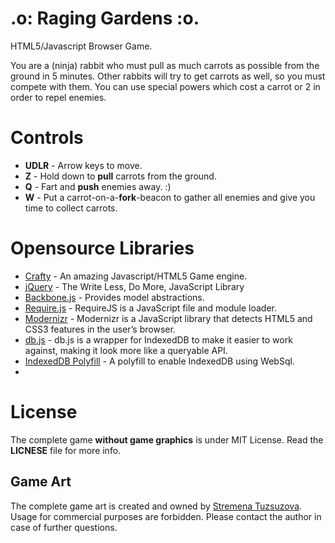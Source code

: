 .o: Raging Gardens :o.
==========================

HTML5/Javascript Browser Game. 

You are a (ninja) rabbit who must pull as much carrots as possible from the ground in 5 minutes.
Other rabbits will try to get carrots as well, so you must compete with them. You can use special
powers which cost a carrot or 2 in order to repel enemies.

# Controls

  * **UDLR** - Arrow keys to move.
  * **Z** - Hold down to **pull** carrots from the ground.
  * **Q** - Fart and **push** enemies away. :)
  * **W** - Put a carrot-on-a-**fork**-beacon to gather all enemies and give you time to collect carrots.

# Opensource Libraries
  * [Crafty](http://craftyjs.com/) - An amazing Javascript/HTML5 Game engine.  
  * [jQuery](http://jquery.com/) - The Write Less, Do More, JavaScript Library
  * [Backbone.js](http://backbonejs.org/) - Provides model abstractions.
  * [Require.js](http://requirejs.org/) - RequireJS is a JavaScript file and module loader. 
  * [Modernizr](http://modernizr.com/) - Modernizr is a JavaScript library that detects HTML5 and CSS3 features in the user’s browser.
  * [db.js](http://aaronpowell.github.com/db.js/) - db.js is a wrapper for IndexedDB to make it easier to work against, making it look more like a queryable API.
  * [IndexedDB Polyfill](https://github.com/axemclion/IndexedDBShim) - A polyfill to enable IndexedDB using WebSql.
  * 

# License
The complete game **without game graphics** is under MIT License. Read the **LICNESE** file for more info.

## Game Art
The complete game art is created and owned by [Stremena Tuzsuzova](http://www.stremena.com).
Usage for commercial purposes are forbidden. Please contact the author in case of further questions.
